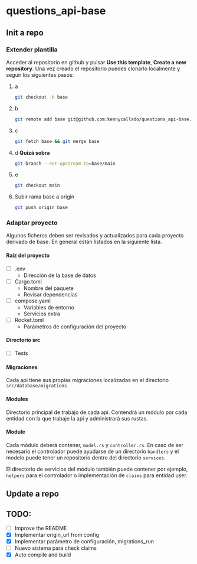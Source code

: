 # questions_api-base

## Init a repo

### Extender plantilla

Acceder al repositorio en github y pulsar **Use this template**, **Create a new repository**. Una vez creado el repositorio puedes clonarlo localmente y seguir los siguientes pasos:

1. a
   ``` bash
   git checkout -b base
   ```
1. b
   ``` bash
   git remote add base git@github.com:kennycallado/questions_api-base.git
   ```
1. c
   ``` bash
   git fetch base && git merge base
   ```
1. d **Quizá sobra**
   ``` bash
   git branch --set-upstream-to=base/main
   ```
1. e
   ``` bash
   git checkout main
   ```
1. Subir rama base a origin
   ``` bash
   git push origin base
   ```

### Adaptar proyecto

Algunos ficheros deben ser revisados y actualizados para cada proyecto derivado de base. En general están listados en la siguiente lista.

#### Raíz del proyecto

- [ ] .env
  - Dirección de la base de datos
- [ ] Cargo.toml
  - Nombre del paquete
  - Revisar dependencias
- [ ] compose.yaml
  - Variables de entorno
  - Servicios extra
- [ ] Rocket.toml
  - Parámetros de configuración del proyecto

#### Directorio src

- [ ] Tests

#### Migraciones

Cada api tiene sus propias migraciones localizadas en el directorio `src/database/migrations`

#### Modules

Directorio principal de trabajo de cada api. Contendrá un módulo por cada entidad con la que trabaje la api y administrará sus rustas.

#### Module

Cada módulo deberá contener, `model.rs` y `controller.rs`. En caso de ser necesario el controlador puede ayudarse de un directorio `handlers` y el modelo puede tener un repositorio dentro del directorio `services`.

El directorio de servicios del módulo también puede contener por ejemplo, `helpers` para el controlador o implementación de `claims` para entidad user.

## Update a repo


## TODO:

- [ ] Improve the README
- [X] Implementar origin_url from config
- [X] Implementar parámetro de configuración, migrations_run
- [ ] Nuevo sistema para check claims
- [X] Auto compile and build
